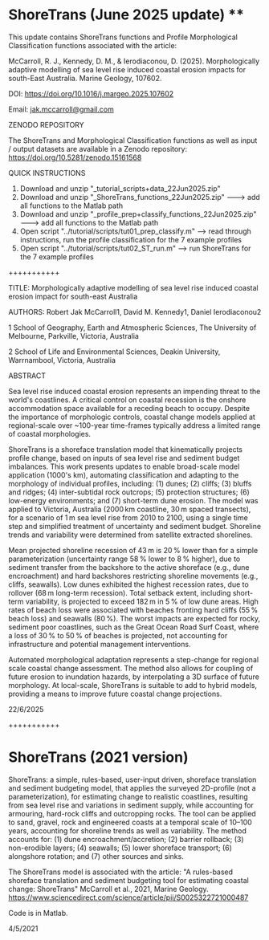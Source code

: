 # ShoreTrans (June 2025 update) **
This update contains ShoreTrans functions and Profile Morphological Classification functions associated with the article:

McCarroll, R. J., Kennedy, D. M., & Ierodiaconou, D. (2025). Morphologically adaptive modelling of sea level rise induced coastal erosion impacts for south-East Australia. Marine Geology, 107602.

DOI: https://doi.org/10.1016/j.margeo.2025.107602

Email: jak.mccarroll@gmail.com 

ZENODO REPOSITORY

The ShoreTrans and Morphological Classification functions as well as input / output datasets are available in a Zenodo repository: https://doi.org/10.5281/zenodo.15161568


QUICK INSTRUCTIONS

1. Download and unzip "_tutorial_scripts+data_22Jun2025.zip"
2. Download and unzip "_ShoreTrans_functions_22Jun2025.zip" ---> add all functions to the Matlab path
3. Download and unzip "_profile_prep+classify_functions_22Jun2025.zip" ---> add all functions to the Matlab path
3. Open script "../tutorial/scripts/tut01_prep_classify.m" --> read through instructions, run the profile classification for the 7 example profiles
4. Open script "../tutorial/scripts/tut02_ST_run.m" --> run ShoreTrans for the 7 example profiles


+++++++++++

TITLE: Morphologically adaptive modelling of sea level rise induced coastal erosion impact for south-east Australia

AUTHORS: Robert Jak McCarroll1, David M. Kennedy1, Daniel Ierodiaconou2

1 School of Geography, Earth and Atmospheric Sciences, The University of Melbourne, Parkville, Victoria, Australia

2 School of Life and Environmental Sciences, Deakin University, Warrnambool, Victoria, Australia

ABSTRACT

Sea level rise induced coastal erosion represents an impending threat to the world's coastlines. A critical control on coastal recession is the onshore accommodation space available for a receding beach to occupy. Despite the importance of morphologic controls, coastal change models applied at regional-scale over ~100-year time-frames typically address a limited range of coastal morphologies.

ShoreTrans is a shoreface translation model that kinematically projects profile change, based on inputs of sea level rise and sediment budget imbalances. This work presents updates to enable broad-scale model application (1000's km), automating classification and adapting to the morphology of individual profiles, including: (1) dunes; (2) cliffs; (3) bluffs and ridges; (4) inter-subtidal rock outcrops; (5) protection structures; (6) low-energy environments; and (7) short-term dune erosion. The model was applied to Victoria, Australia (2000 km coastline, 30 m spaced transects), for a scenario of 1 m sea level rise from 2010 to 2100, using a single time step and simplified treatment of uncertainty and sediment budget. Shoreline trends and variability were determined from satellite extracted shorelines.

Mean projected shoreline recession of 43 m is 20 % lower than for a simple parameterization (uncertainty range 58 % lower to 8 % higher), due to sediment transfer from the backshore to the active shoreface (e.g., dune encroachment) and hard backshores restricting shoreline movements (e.g., cliffs, seawalls). Low dunes exhibited the highest recession rates, due to rollover (68 m long-term recession). Total setback extent, including short-term variability, is projected to exceed 182 m in 5 % of low dune areas. High rates of beach loss were associated with beaches fronting hard cliffs (55 % beach loss) and seawalls (80 %). The worst impacts are expected for rocky, sediment poor coastlines, such as the Great Ocean Road Surf Coast, where a loss of 30 % to 50 % of beaches is projected, not accounting for infrastructure and potential management interventions.

Automated morphological adaptation represents a step-change for regional scale coastal change assessment. The method also allows for coupling of future erosion to inundation hazards, by interpolating a 3D surface of future morphology. At local-scale, ShoreTrans is suitable to add to hybrid models, providing a means to improve future coastal change projections.

22/6/2025

+++++++++++
# ShoreTrans (2021 version)

ShoreTrans: a simple, rules-based, user-input driven, shoreface translation and sediment budgeting model, that applies the surveyed 2D-profile (not a parameterization), for estimating change to realistic coastlines, resulting from sea level rise and variations in sediment supply, while accounting for armouring, hard-rock cliffs and outcropping rocks.  The tool can be applied to sand, gravel, rock and engineered coasts at a temporal scale of 10–100 years, accounting for shoreline trends as well as variability. The method accounts for: (1) dune encroachment/accretion; (2) barrier rollback; (3) non-erodible layers; (4) seawalls; (5) lower shoreface transport; (6) alongshore rotation; and (7) other sources and sinks. 

The ShoreTrans model is associated with the article:
"A rules-based shoreface translation and sediment budgeting tool for estimating coastal change: ShoreTrans" McCarroll et al., 2021, Marine Geology.
https://www.sciencedirect.com/science/article/pii/S0025322721000487

Code is in Matlab.

4/5/2021

